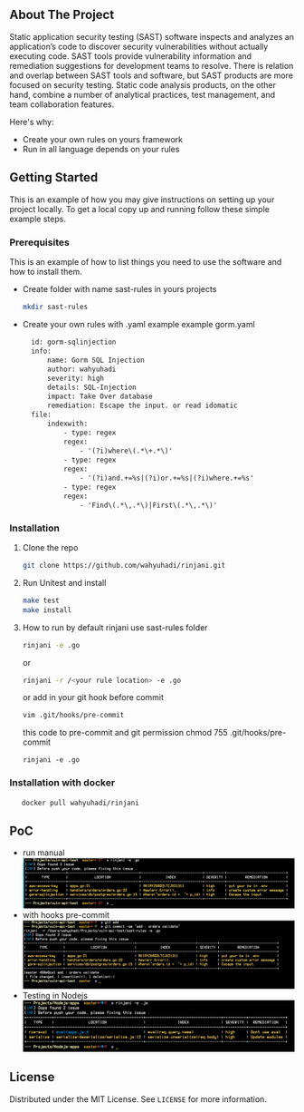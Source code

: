 

<!-- ABOUT THE PROJECT -->
## About The Project

Static application security testing (SAST) software inspects and analyzes an application’s code to discover security vulnerabilities without actually executing code.  SAST tools provide vulnerability information and remediation suggestions for development teams to resolve. There is relation and overlap between SAST tools and software, but SAST products are more focused on security testing. Static code analysis products, on the other hand, combine a number of analytical practices, test management, and team collaboration features.

Here's why:
* Create your own rules on yours framework
* Run in all language depends on your rules






<!-- GETTING STARTED -->
## Getting Started

This is an example of how you may give instructions on setting up your project locally.
To get a local copy up and running follow these simple example steps.

### Prerequisites

This is an example of how to list things you need to use the software and how to install them.
* Create folder with name sast-rules in yours projects
  ```sh
  mkdir sast-rules
  ```
 * Create your own rules with .yaml example example gorm.yaml
	  ````
		id: gorm-sqlinjection
		info:
			name: Gorm SQL Injection
			author: wahyuhadi
			severity: high
			details: SQL-Injection
			impact: Take Over database
			remediation: Escape the input. or read idomatic
		file:
			indexwith:
				- type: regex
				regex:
					- '(?i)where\(.*\+.*\)'
				- type: regex
				regex:
					- '(?i)and.+=%s|(?i)or.+=%s|(?i)where.+=%s'
				- type: regex
				regex:
					- 'Find\(.*\,.*\)|First\(.*\,.*\)'
	````
	


### Installation


1. Clone the repo
   ```sh
   git clone https://github.com/wahyuhadi/rinjani.git
   ```
2. Run Unitest and install
   ```sh
   make test
   make install
   ```
3. How to run 
by default rinjani use sast-rules folder
   ```sh
   rinjani -e .go
   ```
   or
    ```sh
   rinjani -r /<your rule location> -e .go
   ```
	or  add in your git hook before commit
	```sh
	vim .git/hooks/pre-commit
	```
    this code to pre-commit and git permission chmod  755 .git/hooks/pre-commit
	```
	rinjani -e .go
	```

### Installation with docker
```sh
   docker pull wahyuhadi/rinjani
```


<!-- USAGE EXAMPLES -->
## PoC
* run manual 
![Example run manual](./images/1.png)
* with hooks pre-commit
![Example hook commit](./images/2.png)
* Testing in Nodejs
![Example hook commit](./images/4.png)

<!-- LICENSE -->
## License

Distributed under the MIT License. See `LICENSE` for more information.



